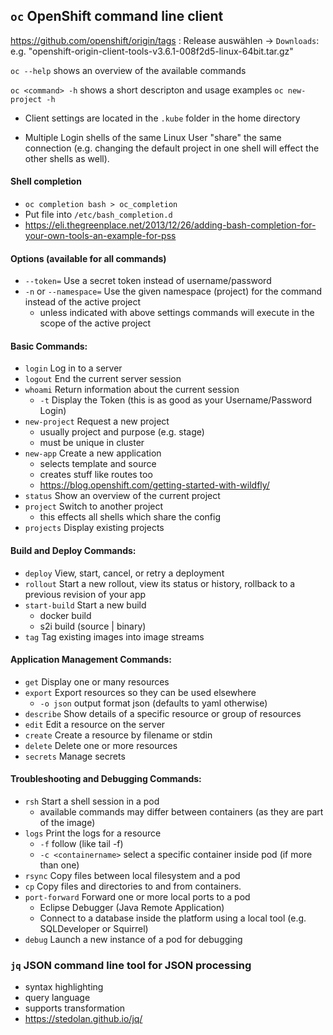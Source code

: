 ## ```oc``` OpenShift command line client

https://github.com/openshift/origin/tags : Release auswählen -> ```Downloads```: e.g. "openshift-origin-client-tools-v3.6.1-008f2d5-linux-64bit.tar.gz"

```oc --help``` shows an overview of the available commands

```oc <command> -h``` shows a short descripton and usage examples ```oc new-project -h```

- Client settings are located in the  ```.kube``` folder in the home directory

- Multiple Login shells of the same Linux User "share" the same connection (e.g. changing the default project in one shell will effect the other shells as well).

#### Shell completion
* ```oc completion bash > oc_completion```
* Put file into ```/etc/bash_completion.d```
* https://eli.thegreenplace.net/2013/12/26/adding-bash-completion-for-your-own-tools-an-example-for-pss

#### Options (available for all commands)
* ```--token=```                  Use a secret token instead of username/password
* ```-n``` or ```--namespace=```  Use the given namespace (project) for the command instead of the active project
    * unless indicated with above settings commands will execute in the scope of the active project

#### Basic Commands:
*  ```login```           Log in to a server
*  ```logout```          End the current server session
*  ```whoami```          Return information about the current session
    * ```-t``` Display the Token (this is as good as your Username/Password Login)
*  ```new-project```     Request a new project
    * usually project and purpose (e.g. stage)
    * must be unique in cluster
*  ```new-app```         Create a new application
    * selects template and source
    * creates stuff like routes too
    * https://blog.openshift.com/getting-started-with-wildfly/
*  ```status```          Show an overview of the current project
*  ```project```         Switch to another project
    * this effects all shells which share the config
*  ```projects```        Display existing projects

#### Build and Deploy Commands:
*  ```deploy```          View, start, cancel, or retry a deployment
*  ```rollout```         Start a new rollout, view its status or history, rollback to a previous revision of your app
*  ```start-build```     Start a new build
     * docker build
     * s2i build (source | binary)
*  ```tag```             Tag existing images into image streams

#### Application Management Commands:
*  ```get```             Display one or many resources
*  ```export```          Export resources so they can be used elsewhere
     * ```-o json```     output format json (defaults to yaml otherwise)
*  ```describe```        Show details of a specific resource or group of resources
*  ```edit```            Edit a resource on the server
*  ```create```          Create a resource by filename or stdin
*  ```delete```          Delete one or more resources
*  ```secrets```         Manage secrets

#### Troubleshooting and Debugging Commands:
*  ```rsh```             Start a shell session in a pod
    * available commands may differ between containers (as they are part of the image)
*  ```logs```            Print the logs for a resource
    * ```-f```           follow (like tail -f)
    * ```-c <containername>```     select a specific container inside pod (if more than one)
*  ```rsync```           Copy files between local filesystem and a pod
*  ```cp```              Copy files and directories to and from containers.
*  ```port-forward```    Forward one or more local ports to a pod
    * Eclipse Debugger (Java Remote Application)
    * Connect to a database inside the platform using a local tool (e.g. SQLDeveloper or Squirrel)
*  ```debug```           Launch a new instance of a pod for debugging

### ```jq``` JSON command line tool for JSON processing
*   syntax highlighting
*   query language
*   supports transformation
*   https://stedolan.github.io/jq/
